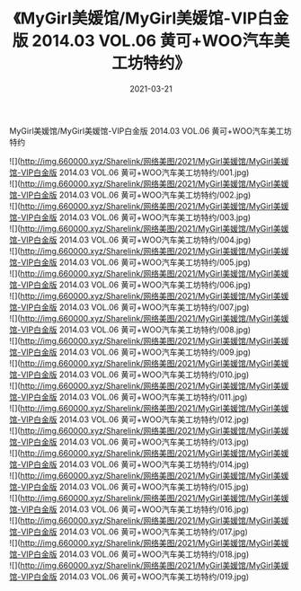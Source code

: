 ﻿---
layout: post
title:  《MyGirl美媛馆/MyGirl美媛馆-VIP白金版 2014.03 VOL.06 黄可+WOO汽车美工坊特约》
date:   2021-03-21
img: http://img.660000.xyz/Sharelink/网络美图/2021/MyGirl美媛馆/MyGirl美媛馆-VIP白金版 2014.03 VOL.06 黄可+WOO汽车美工坊特约/000.jpg
categories: [美女, 清纯, 唯美]
---

MyGirl美媛馆/MyGirl美媛馆-VIP白金版 2014.03 VOL.06 黄可+WOO汽车美工坊特约

 ![](http://img.660000.xyz/Sharelink/网络美图/2021/MyGirl美媛馆/MyGirl美媛馆-VIP白金版 2014.03 VOL.06 黄可+WOO汽车美工坊特约/001.jpg) <br>![](http://img.660000.xyz/Sharelink/网络美图/2021/MyGirl美媛馆/MyGirl美媛馆-VIP白金版 2014.03 VOL.06 黄可+WOO汽车美工坊特约/002.jpg) <br>![](http://img.660000.xyz/Sharelink/网络美图/2021/MyGirl美媛馆/MyGirl美媛馆-VIP白金版 2014.03 VOL.06 黄可+WOO汽车美工坊特约/003.jpg) <br>![](http://img.660000.xyz/Sharelink/网络美图/2021/MyGirl美媛馆/MyGirl美媛馆-VIP白金版 2014.03 VOL.06 黄可+WOO汽车美工坊特约/004.jpg) <br>![](http://img.660000.xyz/Sharelink/网络美图/2021/MyGirl美媛馆/MyGirl美媛馆-VIP白金版 2014.03 VOL.06 黄可+WOO汽车美工坊特约/005.jpg) <br>![](http://img.660000.xyz/Sharelink/网络美图/2021/MyGirl美媛馆/MyGirl美媛馆-VIP白金版 2014.03 VOL.06 黄可+WOO汽车美工坊特约/006.jpg) <br>![](http://img.660000.xyz/Sharelink/网络美图/2021/MyGirl美媛馆/MyGirl美媛馆-VIP白金版 2014.03 VOL.06 黄可+WOO汽车美工坊特约/007.jpg) <br>![](http://img.660000.xyz/Sharelink/网络美图/2021/MyGirl美媛馆/MyGirl美媛馆-VIP白金版 2014.03 VOL.06 黄可+WOO汽车美工坊特约/008.jpg) <br>![](http://img.660000.xyz/Sharelink/网络美图/2021/MyGirl美媛馆/MyGirl美媛馆-VIP白金版 2014.03 VOL.06 黄可+WOO汽车美工坊特约/009.jpg) <br>![](http://img.660000.xyz/Sharelink/网络美图/2021/MyGirl美媛馆/MyGirl美媛馆-VIP白金版 2014.03 VOL.06 黄可+WOO汽车美工坊特约/010.jpg) <br>![](http://img.660000.xyz/Sharelink/网络美图/2021/MyGirl美媛馆/MyGirl美媛馆-VIP白金版 2014.03 VOL.06 黄可+WOO汽车美工坊特约/011.jpg) <br>![](http://img.660000.xyz/Sharelink/网络美图/2021/MyGirl美媛馆/MyGirl美媛馆-VIP白金版 2014.03 VOL.06 黄可+WOO汽车美工坊特约/012.jpg) <br>![](http://img.660000.xyz/Sharelink/网络美图/2021/MyGirl美媛馆/MyGirl美媛馆-VIP白金版 2014.03 VOL.06 黄可+WOO汽车美工坊特约/013.jpg) <br>![](http://img.660000.xyz/Sharelink/网络美图/2021/MyGirl美媛馆/MyGirl美媛馆-VIP白金版 2014.03 VOL.06 黄可+WOO汽车美工坊特约/014.jpg) <br>![](http://img.660000.xyz/Sharelink/网络美图/2021/MyGirl美媛馆/MyGirl美媛馆-VIP白金版 2014.03 VOL.06 黄可+WOO汽车美工坊特约/015.jpg) <br>![](http://img.660000.xyz/Sharelink/网络美图/2021/MyGirl美媛馆/MyGirl美媛馆-VIP白金版 2014.03 VOL.06 黄可+WOO汽车美工坊特约/016.jpg) <br>![](http://img.660000.xyz/Sharelink/网络美图/2021/MyGirl美媛馆/MyGirl美媛馆-VIP白金版 2014.03 VOL.06 黄可+WOO汽车美工坊特约/017.jpg) <br>![](http://img.660000.xyz/Sharelink/网络美图/2021/MyGirl美媛馆/MyGirl美媛馆-VIP白金版 2014.03 VOL.06 黄可+WOO汽车美工坊特约/018.jpg) <br>![](http://img.660000.xyz/Sharelink/网络美图/2021/MyGirl美媛馆/MyGirl美媛馆-VIP白金版 2014.03 VOL.06 黄可+WOO汽车美工坊特约/019.jpg) <br>